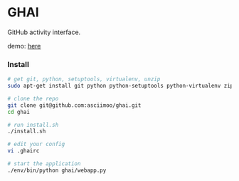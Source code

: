 GHAI
====

GitHub activity interface.


demo: [here](http://ghai.0x2a.tk/)


### Install

```bash
# get git, python, setuptools, virtualenv, unzip
sudo apt-get install git python python-setuptools python-virtualenv zip

# clone the repo
git clone git@github.com:asciimoo/ghai.git
cd ghai

# run install.sh
./install.sh

# edit your config
vi .ghairc

# start the application
./env/bin/python ghai/webapp.py
```
